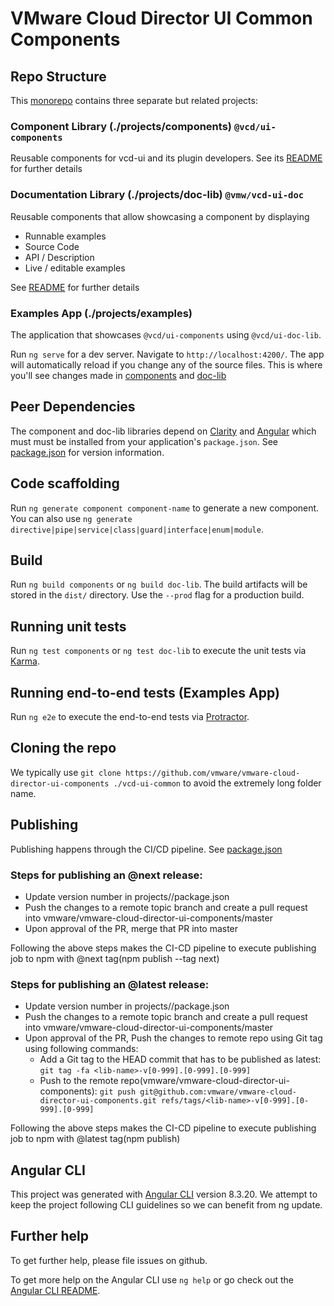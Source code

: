 # VMware Cloud Director UI Common Components

## Repo Structure

This [monorepo](https://angular.io/guide/file-structure#multiple-projects) contains three separate but related projects:

### Component Library (./projects/components) `@vcd/ui-components`

Reusable components for vcd-ui and its plugin developers. See its [README](projects/components/README.md)
for further details

### Documentation Library (./projects/doc-lib) `@vmw/vcd-ui-doc`

Reusable components that allow showcasing a component by displaying

-   Runnable examples
-   Source Code
-   API / Description
-   Live / editable examples

See [README](projects/components/README.md)
for further details

### Examples App (./projects/examples)

The application that showcases `@vcd/ui-components` using `@vcd/ui-doc-lib`.

Run `ng serve` for a dev server. Navigate to `http://localhost:4200/`. The app will automatically reload if
you change any of the source files. This is where you'll see changes made in [components](./projects/components) and
[doc-lib](./projects/doc-lib)

## Peer Dependencies

The component and doc-lib libraries depend on [Clarity](https://clarity.design/) and [Angular](https://angular.io/)
which must must be installed from your application's `package.json`. See [package.json](package.json) for version
information.

## Code scaffolding

Run `ng generate component component-name` to generate a new component. You can also use
`ng generate directive|pipe|service|class|guard|interface|enum|module`.

## Build

Run `ng build components` or `ng build doc-lib`. The build artifacts will be stored in the `dist/` directory. Use the
`--prod` flag for a production build.

## Running unit tests

Run `ng test components` or `ng test doc-lib` to execute the unit tests via [Karma](https://karma-runner.github.io).

## Running end-to-end tests (Examples App)

Run `ng e2e` to execute the end-to-end tests via [Protractor](http://www.protractortest.org/).

## Cloning the repo

We typically use `git clone https://github.com/vmware/vmware-cloud-director-ui-components ./vcd-ui-common` to avoid
the extremely long folder name.

## Publishing

Publishing happens through the CI/CD pipeline. See [package.json](.github/workflows/ci-cd.yml)

### Steps for publishing an @next release:

-   Update version number in projects/<lib-name>/package.json
-   Push the changes to a remote topic branch and create a pull request into vmware/vmware-cloud-director-ui-components/master
-   Upon approval of the PR, merge that PR into master

Following the above steps makes the CI-CD pipeline to execute publishing job to npm with @next tag(npm publish --tag next)

### Steps for publishing an @latest release:

-   Update version number in projects/<lib-name>/package.json
-   Push the changes to a remote topic branch and create a pull request into vmware/vmware-cloud-director-ui-components/master
-   Upon approval of the PR, Push the changes to remote repo using Git tag using following commands:
    -   Add a Git tag to the HEAD commit that has to be published as latest: `git tag -fa <lib-name>-v[0-999].[0-999].[0-999]`
    -   Push to the remote repo(vmware/vmware-cloud-director-ui-components): `git push git@github.com:vmware/vmware-cloud-director-ui-components.git refs/tags/<lib-name>-v[0-999].[0-999].[0-999]`

Following the above steps makes the CI-CD pipeline to execute publishing job to npm with @latest tag(npm publish)

## Angular CLI

This project was generated with [Angular CLI](https://github.com/angular/angular-cli) version 8.3.20. We attempt to
keep the project following CLI guidelines so we can benefit from ng update.

## Further help

To get further help, please file issues on github.

To get more help on the Angular CLI use `ng help` or go check out the
[Angular CLI README](https://github.com/angular/angular-cli/blob/master/README.md).

